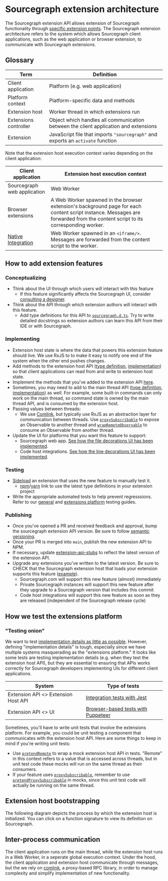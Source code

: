 # Sourcegraph extension architecture

The Sourcegraph extension API allows extension of Sourcegraph functionality through [specific extension points](https://unpkg.com/sourcegraph@24.7.0/dist/docs/index.html). The Sourcegraph extension architecture refers to the system which allows Sourcegraph client applications, such as the web application or browser extension, to communicate with Sourcegraph extensions. 

<object data="/dev/background-information/web/extension-architecture.svg" type="image/svg+xml" style="width:100%;">
</object>

## Glossary

| Term | Definition |
| --- | --- |
| Client application | Platform (e.g. web application) |
| Platform context | Platform-specific data and methods |
| Extension host | Worker thread in which extensions run |
| Extensions controller | Object which handles all communication between the client application and extensions |
| Extension | JavaScript file that imports `"sourcegraph"` and exports an `activate` function |


Note that the extension host execution context varies depending on the client application:

| Client application | Extension host execution context |
| --- | --- |
| Sourcegraph web application | Web Worker |
| Browser extensions | A Web Worker spawned in the browser extension's background page for each content script instance. Messages are forwarded from the content script to its corresponding worker. |
| [Native Integration](../web/code_host_integrations.md#how-code-host-integrations-are-delivered) | Web Worker spawned in an `<iframe/>`. Messages are forwarded from the content script to the worker. |


<!-- TODO(tj|p=2) future topics: 1) code tour/onboarding help -->

## How to add extension features

### Conceptualizing

- Think about the UI through which users will interact with this feature
	- If this feature significantly affects the Sourcegraph UI, consider [consulting a designer](https://handbook.sourcegraph.com/product/design#working-with-design-requesting-design-work).
- Think about the API through which extension authors will interact with this feature. 
	- Add type definitions for this API to [`sourcegraph.d.ts`](https://sourcegraph.com/github.com/sourcegraph/sourcegraph/-/blob/client/packages/sourcegraph-extension-api/src/sourcegraph.d.ts). Try to write detailed docstrings so extension authors can learn this API from their IDE or with Sourcegraph.

### Implementing

- Extension host state is where the data that powers this extension feature should live. We use RxJS to to make it easy to notify one end of the system when the other end pushes changes. 
- Add methods to the extension host API ([type definition](https://sourcegraph.com/github.com/sourcegraph/sourcegraph@79b7780a76bf93d4f153b3e5657013ca6f820d06/-/blob/client/shared/src/api/contract.ts#L27-32), [implementation](https://sourcegraph.com/github.com/sourcegraph/sourcegraph/-/blob/client/shared/src/api/extension/extensionHostApi.ts)) so that client applications can read from and write to extension host state.
- Implement the methods that you've added to the extension API [here](https://sourcegraph.com/github.com/sourcegraph/sourcegraph@79b7780a76bf93d4f153b3e5657013ca6f820d06/-/blob/client/shared/src/api/extension/extensionApi.ts).
- Sometimes, you may need to add to the main thread API ([type definition](https://sourcegraph.com/github.com/sourcegraph/sourcegraph@79b7780a76bf93d4f153b3e5657013ca6f820d06/-/blob/client/shared/src/api/contract.ts#L169-174), [implementation](https://sourcegraph.com/github.com/sourcegraph/sourcegraph/-/blob/client/shared/src/api/client/mainthread-api.ts)) as well. For example, some built-in commands can only work on the main thread, so command state is owned by the main thread API, and is consumed by the extension host.
- Passing values between threads:
	- We use [Comlink](#inter-process-communication), but typically use RxJS as an abstraction layer for communication between threads. Use [`proxySubscribable`](https://sourcegraph.com/github.com/sourcegraph/sourcegraph@79b7780/-/blob/client/shared/src/api/extension/api/common.ts#L21:14&tab=references) to expose an Observable to another thread and [`wrapRemoteObservable`](https://sourcegraph.com/github.com/sourcegraph/sourcegraph@79b7780/-/blob/client/shared/src/api/client/api/common.ts#L50:14&tab=references) to consume an Observable from another thread.
- Update the UI for platforms that you want this feature to support:
	- Sourcegraph web app. [See how the file decorations UI has been implemented](https://sourcegraph.com/github.com/sourcegraph/sourcegraph@79b7780a76bf93d4f153b3e5657013ca6f820d06/-/blob/client/web/src/repo/tree/TreePage.tsx#L198-213).
	- Code host integrations. [See how the line decorations UI has been implemented](https://sourcegraph.com/github.com/sourcegraph/sourcegraph@79b7780/-/blob/client/browser/src/shared/code-hosts/shared/codeHost.tsx#L1039-1094).

### Testing

- [Sideload](../../../extensions/authoring/local_development.md) an extension that uses the new feature to manually test it.
	- [npm](https://docs.npmjs.com/cli/v7/commands/npm-link)/[yarn](https://classic.yarnpkg.com/en/docs/cli/link/) link to use the latest type definitions in your extension project
- Write the appropriate automated tests to help prevent regresssions. Refer to our [general](http://docs.sourcegraph.com/dev/background-information/testing_web_code) and [extensions platform](#how-we-test-the-extensions-platform) testing guides.

### Publishing

- Once you've opened a PR and received feedback and approval, bump the sourcegraph extension API version. Be sure to follow [semantic versioning](https://semver.org/).
- Once your PR is merged into `main`, publish the new extension API to NPM.
- If necessary, update [extension-api-stubs](https://github.com/sourcegraph/extension-api-stubs) to reflect the latest version of the extension API. 
- Upgrade any extensions you've written to the latest version. Be sure to CHECK that the Sourcegraph extension host that loads your extension supports this feature ([example](https://sourcegraph.com/github.com/codecov/sourcegraph-codecov@19a302e7dccb48b4fe910f1862309e434cf76bb8/-/blob/src/extension.ts#L225-227)).
	- Sourcegraph.com will support this new feature (almost) immediately
	- Private Sourcegraph instances will support this new feature after they upgrade to a Sourcegraph version that includes this commit
	- Code host integrations will support this new feature as soon as they are released (independent of the Sourcegraph release cycle)

## How we test the extensions platform


### "Testing onion"

<object data="/dev/background-information/web/extensions-testing-onion.svg" type="image/svg+xml" style="width:100%; height: 100%">
</object>

We want to test [implementation details as little as possible](https://kentcdodds.com/blog/testing-implementation-details#why-is-testing-implementation-details-bad). However, defining "implementation details" is tough, especially since we have multiple systems masquerading as the "extensions platform." It looks like some tests are testing implementation details (e.g. when they test the extension host API), but they are essential to ensuring that APIs works correctly for Sourcegraph developers implementing UIs for different client applications.

| System | Type of tests |
| --- | --- |
| Extension API <> Extension Host API | [Integration tests with Jest](https://sourcegraph.com/github.com/sourcegraph/sourcegraph/-/tree/client/shared/src/api/integration-test) |
| Extension API <> UI | [Browser-based tests with Puppeteer](https://docs.sourcegraph.com/dev/background-information/testing#browser-based-tests) |


Sometimes, you'll have to write unit tests that involve the extensions platform. For example, you could be unit testing a component that communicates with the extension host API. Here are some things to keep in mind if you're writing unit tests:

- Use [`pretendRemote`](https://sourcegraph.com/github.com/sourcegraph/sourcegraph@79b7780a76bf93d4f153b3e5657013ca6f820d06/-/blob/client/shared/src/api/util.ts#L134:14&tab=references) to wrap a mock extension host API in tests. "Remote" in this context refers to a value that is accessed across threads, but in unit test code these mocks will run on the same thread as their consumers.
- If your feature uses [`proxySubscribable`](https://sourcegraph.com/github.com/sourcegraph/sourcegraph@79b7780/-/blob/client/shared/src/api/extension/api/common.ts#L21:14&tab=references), remember to use [`pretendProxySubscribable`](https://sourcegraph.com/github.com/sourcegraph/sourcegraph@79b7780/-/blob/client/shared/src/api/extension/api/common.ts#L21:14&tab=references) in mocks, since this unit test code will actually be running on the same thread.

## Extension host bootstrapping

The following diagram depicts the process by which the extension host is initialized. You can click on a function signature to view its definition on Sourcegraph.

<object data="/dev/background-information/web/extension-host.svg" type="image/svg+xml" style="width:100%; height: 100%">
</object>

<!--- Update this diagram (../web/extension-host.drawio) on https://app.diagrams.net/  -->
## Inter-process communication

The client application runs on the main thread, while the extension host runs in a Web Worker, in a seperate global execution context. Under the hood, the client application and extension host communicate through messages, but the we rely on [comlink](https://github.com/GoogleChromeLabs/comlink), a proxy-based RPC library, in order to manage complexity and simplify implementation of new functionality. 

<!-- TODO(tj): Would visualization of how comlink + RxJS work together help? -->
